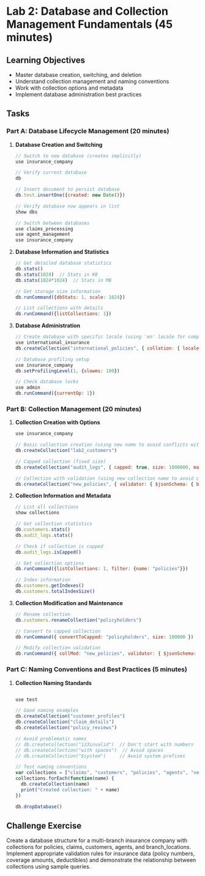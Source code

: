 # Lab 2: Database and Collection Management Fundamentals (45 minutes)

## Learning Objectives
- Master database creation, switching, and deletion
- Understand collection management and naming conventions
- Work with collection options and metadata
- Implement database administration best practices

## Tasks

### Part A: Database Lifecycle Management (20 minutes)
1. **Database Creation and Switching**
   ```javascript
   // Switch to new database (creates implicitly)
   use insurance_company

   // Verify current database
   db

   // Insert document to persist database
   db.test.insertOne({created: new Date()})

   // Verify database now appears in list
   show dbs

   // Switch between databases
   use claims_processing
   use agent_management
   use insurance_company
   ```

2. **Database Information and Statistics**
   ```javascript
   // Get detailed database statistics
   db.stats()
   db.stats(1024)  // Stats in KB
   db.stats(1024*1024)  // Stats in MB

   // Get storage size information
   db.runCommand({dbStats: 1, scale: 1024})

   // List collections with details
   db.runCommand({listCollections: 1})
   ```

3. **Database Administration**
   ```javascript
   // Create database with specific locale (using 'en' locale for compatibility)
   use international_insurance
   db.createCollection("international_policies", { collation: { locale: "en", strength: 1 } })

   // Database profiling setup
   use insurance_company
   db.setProfilingLevel(1, {slowms: 100})

   // Check database locks
   use admin
   db.runCommand({currentOp: 1})
   ```

### Part B: Collection Management (20 minutes)
1. **Collection Creation with Options**
   ```javascript
   use insurance_company

   // Basic collection creation (using new name to avoid conflicts with existing data)
   db.createCollection("lab2_customers")

   // Capped collection (fixed size)
   db.createCollection("audit_logs", { capped: true, size: 1000000, max: 5000 })

   // Collection with validation (using new collection name to avoid conflicts)
   db.createCollection("new_policies", { validator: { $jsonSchema: { bsonType: "object", required: ["policyNumber", "premiumAmount"], properties: { policyNumber: { bsonType: "string", description: "Policy number is required" }, premiumAmount: { bsonType: "number", minimum: 0, description: "Premium amount must be a positive number" } } } }, validationAction: "error" })
   ```

2. **Collection Information and Metadata**
   ```javascript
   // List all collections
   show collections

   // Get collection statistics
   db.customers.stats()
   db.audit_logs.stats()

   // Check if collection is capped
   db.audit_logs.isCapped()

   // Get collection options
   db.runCommand({listCollections: 1, filter: {name: "policies"}})

   // Index information
   db.customers.getIndexes()
   db.customers.totalIndexSize()
   ```

3. **Collection Modification and Maintenance**
   ```javascript
   // Rename collection
   db.customers.renameCollection("policyholders")

   // Convert to capped collection
   db.runCommand({ convertToCapped: "policyholders", size: 100000 })

   // Modify collection validation
   db.runCommand({ collMod: "new_policies", validator: { $jsonSchema: { bsonType: "object", required: ["policyNumber", "premiumAmount", "policyType"], properties: { policyNumber: {bsonType: "string"}, premiumAmount: {bsonType: "number", minimum: 0}, policyType: {bsonType: "string"} } } } })
   ```

### Part C: Naming Conventions and Best Practices (5 minutes)
1. **Collection Naming Standards**
   ```javascript

   use test

   // Good naming examples
   db.createCollection("customer_profiles")
   db.createCollection("claim_details")
   db.createCollection("policy_reviews")

   // Avoid problematic names
   // db.createCollection("123invalid")  // Don't start with numbers
   // db.createCollection("with spaces")  // Avoid spaces
   // db.createCollection("$system")     // Avoid system prefixes

   // Test naming conventions
   var collections = ["claims", "customers", "policies", "agents", "vehicles"]
   collections.forEach(function(name) {
     db.createCollection(name)
     print("Created collection: " + name)
   })

   db.dropDatabase()
   ```

## Challenge Exercise
Create a database structure for a multi-branch insurance company with collections for policies, claims, customers, agents, and branch_locations. Implement appropriate validation rules for insurance data (policy numbers, coverage amounts, deductibles) and demonstrate the relationship between collections using sample queries.